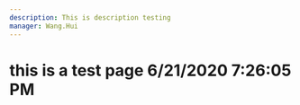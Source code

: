 ```yaml
---
description: This is description testing
manager: Wang.Hui
---
```

# this is a test page 6/21/2020 7:26:05 PM